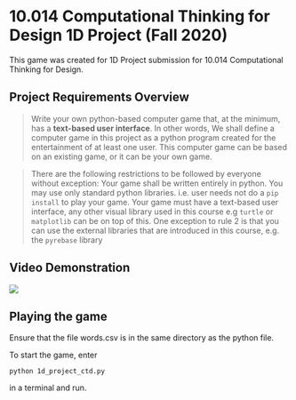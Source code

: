 # 10.014 Computational Thinking for Design 1D Project (Fall 2020)
This game was created for 1D Project submission for 10.014 Computational Thinking for Design.



## Project Requirements Overview

> Write your own python-based computer game that, at the minimum, has a **text-based user interface**. In other words, 
> We shall define a computer game in this project as a python program created for the entertainment of at least one user. 
> This computer game can be based on an existing game, or it can be your own game. 

> There are the following restrictions to be followed by everyone without exception: Your game shall be written entirely in python. You may use only standard python libraries. i.e. user needs not do a `pip install` to play your game. Your game must have a text-based user interface, any other visual library used in this course e.g `turtle` or `matplotlib` can be on top of this. One exception to rule 2 is that you can use the external libraries that are introduced in this course, e.g. the `pyrebase` library

## Video Demonstration

[![](https://i9.ytimg.com/vi_webp/5QS8YsFOf8o/mqdefault.webp?time=1611378000000&sqp=CNDaroAG&rs=AOn4CLD7GMzU6bwe67XcCwFFPMtIYOFbiA)](https://youtu.be/5QS8YsFOf8o)

## Playing the game

Ensure that the file words.csv is in the same directory as the python file. 

To start the game, enter 

	python 1d_project_ctd.py 

in a terminal and run.